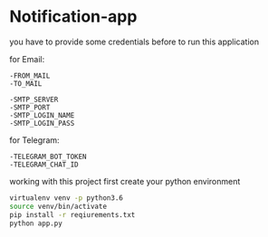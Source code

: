 # Notification-app


you have to provide some credentials before to run this application

for Email:

	-FROM_MAIL
	-TO_MAIL

	-SMTP_SERVER
	-SMTP_PORT
	-SMTP_LOGIN_NAME
	-SMTP_LOGIN_PASS

for Telegram:

	-TELEGRAM_BOT_TOKEN
	-TELEGRAM_CHAT_ID

working with this project first create your python environment

```sh
virtualenv venv -p python3.6
source venv/bin/activate
pip install -r reqiurements.txt
python app.py
```

